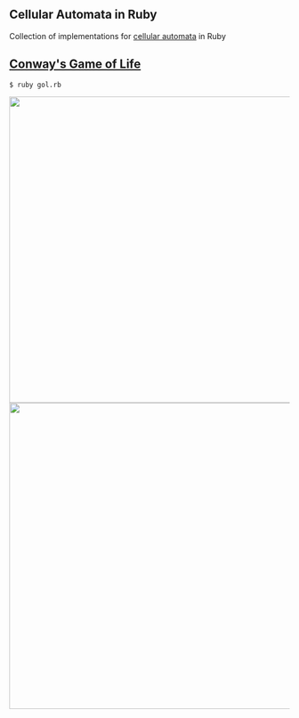 <!--
![conway's-game-of-life](https://github.com/Mouadspace/cellular-automata-ruby/assets/121675898/2f52e673-e981-4823-9445-9ef21d755977)
![conway's-game-of-life-emoji ](https://github.com/Mouadspace/cellular-automata-ruby/assets/121675898/9b87c0b6-d123-4de1-a772-b7edf7524d66)
-->
## Cellular Automata in Ruby 
Collection of implementations for [cellular automata](https://en.wikipedia.org/wiki/Cellular_automaton) in Ruby 

## [Conway's Game of Life](https://en.wikipedia.org/wiki/Conway%27s_Game_of_Life)

```console
$ ruby gol.rb
```

<div align="center">
  <img width="550" src="demo/conway-gof.gif"/>
  <img width="550" src="demo/conway-gof-emojis.gif"/>
</div>
